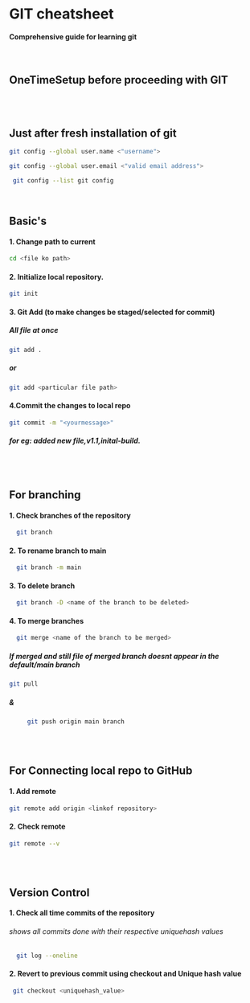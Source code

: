 
<!--
   ```sh
   
   ``` -->
   # GIT cheatsheet
   #### Comprehensive guide for learning git 
   <br>
   
   ## OneTimeSetup before proceeding with GIT 
   <br>
   <br>
   
## Just after fresh installation of git


```sh
git config --global user.name <"username">
```

```sh 
git config --global user.email <"valid email address">
```
```sh
 git config --list git config
```
<br>

## Basic's
#### 1. Change path to current  
```sh
cd <file ko path>
```
#### 2. Initialize local repository.
```sh
git init
 ```

#### 3. Git Add (to make changes be staged/selected for commit)
##### All file at once
```sh
git add . 
```
##### or

```sh
git add <particular file path>
```
#### 4.Commit the changes to local repo
```sh
git commit -m "<yourmessage>"
```
#####  for eg: added new file,v1.1,inital-build.
<br>
<br>



## For branching 
#### 1. Check branches of the repository
```sh
  git branch 
  ```

#### 2. To rename branch to main
```sh
  git branch -m main 
  ```

#### 3. To delete branch 
```sh
  git branch -D <name of the branch to be deleted> 
```

#### 4. To merge branches 
```sh
  git merge <name of the branch to be merged> 
```
 
##### If merged and still file of merged branch doesnt appear in the default/main branch
```sh
git pull  
```

##### &
```sh
     git push origin main branch
```
<br>
<br> 

## For Connecting local repo to GitHub
#### 1. Add remote 
```sh
git remote add origin <linkof repository>
```

 #### 2. Check remote 
```sh
git remote --v
```
<br>
<br>


## Version Control
#### 1. Check all time commits of the repository 
###### shows all commits done with their respective uniquehash values
```sh
  git log --oneline
  ```

#### 2. Revert to previous commit using checkout and Unique hash value
```sh
 git checkout <uniquehash_value>
  ```


